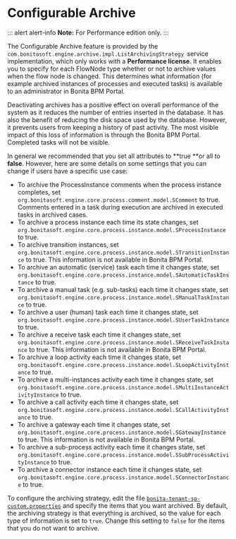 # Configurable Archive

::: alert alert-info
**Note:** For Performance edition only.
:::

The Configurable Archive feature is provided by the `com.bonitasoft.engine.archive.impl.ListArchivingStrategy `service implementation, which only works with a **Performance license**. 
It enables you to specify for each FlowNode type whether or not to archive values when the flow node is changed. This determines what information 
(for example archived instances of processes and executed tasks) is available to an administrator in Bonita BPM Portal.

Deactivating archives has a positive effect on overall performance of the system as it reduces the number of entries inserted in the database. It has also the benefit of reducing the disk space used by the database. 
However, it prevents users from keeping a history of past activity. The most visible impact of this loss of information is through the Bonita BPM Portal. Completed tasks will not be visible.

In general we recommended that you set all attributes to **true **or all to **false**. However, here are some details on some settings that you can change if users have a specific use case:

* To archive the ProcessInstance comments when the process instance completes, set `org.bonitasoft.engine.core.process.comment.model.SComment` to true. Comments entered in a task during execution are archived in executed tasks in archived cases.
* To archive a process instance each time its state changes, set `org.bonitasoft.engine.core.process.instance.model.SProcessInstance` to true.
* To archive transition instances, set `org.bonitasoft.engine.core.process.instance.model.STransitionInstance` to true. This information is not available in Bonita BPM Portal.
* To archive an automatic (service) task each time it changes state, set `org.bonitasoft.engine.core.process.instance.model.SAutomaticTaskInstance` to true. 
* To archive a manual task (e.g. sub-tasks) each time it changes state, set `org.bonitasoft.engine.core.process.instance.model.SManualTaskInstance` to true.
* To archive a user (human) task each time it changes state, set `org.bonitasoft.engine.core.process.instance.model.SUserTaskInstance` to true. 
* To archive a receive task each time it changes state, set `org.bonitasoft.engine.core.process.instance.model.SReceiveTaskInstance` to true. This information is not available in Bonita BPM Portal.
* To archive a loop activity each time it changes state, set `org.bonitasoft.engine.core.process.instance.model.SLoopActivityInstance` to true.
* To archive a multi-instances activity each time it changes state, set `org.bonitasoft.engine.core.process.instance.model.SMultiInstanceActivityInstance` to true. 
* To archive a call activity each time it changes state, set `org.bonitasoft.engine.core.process.instance.model.SCallActivityInstance` to true. 
* To archive a gateway each time it changes state, set `org.bonitasoft.engine.core.process.instance.model.SGatewayInstance` to true. This information is not available in Bonita BPM Portal.
* To archive a sub-process activity each time it changes state, set `org.bonitasoft.engine.core.process.instance.model.SSubProcessActivityInstance` to true. 
* To archive a connector instance each time it changes state, set `org.bonitasoft.engine.core.process.instance.model.SConnectorInstance` to true. 

To configure the archiving strategy, edit the file [`bonita-tenant-sp-custom.properties`](BonitaBPM_platform_setup.md) and specify the items that you want archived. 
By default, the archiving strategy is that everything is archived, so the value for each type of information is set to `true`. Change this setting to `false` for the items that you do not want to archive.
